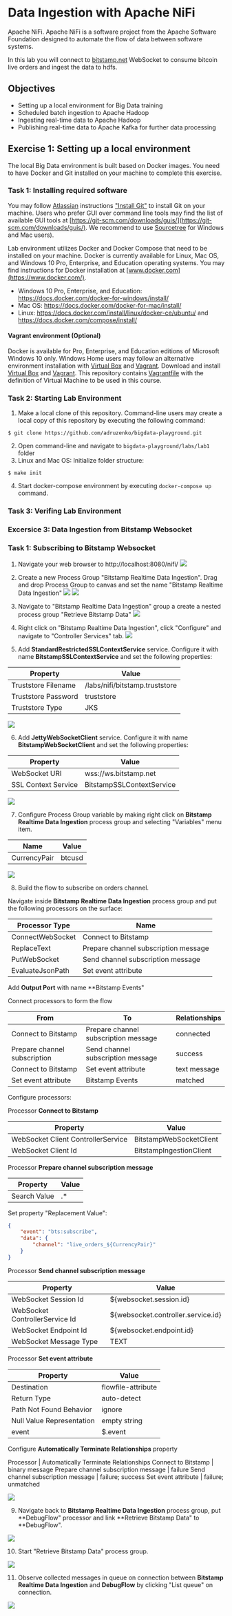 # Data Ingestion with Apache NiFi #

Apache NiFi. Apache NiFi is a software project from the Apache Software Foundation designed to automate the flow of data between software systems.

In this lab you will connect to [bitstamp.net](https://bistamp.net) WebSocket to consume bitcoin live orders and ingest the data to hdfs.

## Objectives ##
- Setting up a local environment for Big Data training
- Scheduled batch ingestion to Apache Hadoop
- Ingesting real-time data to Apache Hadoop
- Publishing real-time data to Apache Kafka for further data processing

## Exercise 1: Setting up a local environment

The local Big Data environment is built based on Docker images. You need to have Docker and Git installed on your machine to complete this exercise.

### Task 1: Installing required software

You may follow [Atlassian](https://www.atlassian.com) instructions ["Install Git"](https://www.atlassian.com/git/tutorials/install-git) to install Git on your machine. Users who prefer GUI over command line tools may find the list of available GUI tools at [https://git-scm.com/downloads/guis/](https://git-scm.com/downloads/guis/). We recommend to use [Sourcetree](https://www.sourcetreeapp.com/) for Windows and Mac users).

Lab environment utilizes Docker and Docker Compose that need to be installed on your machine. Docker is currently available for Linux, Mac OS, and Windows 10 Pro, Enterprise, and Education operating systems.  You may find instructions for Docker installation at [www.docker.com](https://www.docker.com/).
- Windows 10 Pro, Enterprise, and Education: https://docs.docker.com/docker-for-windows/install/
- Mac OS: https://docs.docker.com/docker-for-mac/install/
- Linux: https://docs.docker.com/install/linux/docker-ce/ubuntu/ and https://docs.docker.com/compose/install/

#### Vagrant environment (Optional) ####

Docker is available for Pro, Enterprise, and Education editions of Microsoft Windows 10 only. Windows Home users may follow an alternative environment installation with [Virtual Box](https://www.virtualbox.org) and [Vagrant](https://www.vagrantup.com/). Download and install [Virtual Box](https://www.virtualbox.org/wiki/Downloads) and [Vagrant](https://www.vagrantup.com/downloads.html).
This repository contains [Vagrantfile](https://github.com/adruzenko/bigdata-playground/blob/master/labs/Vagrantfile) with the definition of Virtual Machine to be used in this course.

### Task 2: Starting Lab Environment ###
1. Make a local clone of this repository. Command-line users may create a local copy of this repository by executing the following command:
```
$ git clone https://github.com/adruzenko/bigdata-playground.git
```
2. Open command-line and navigate to `bigdata-playground/labs/lab1` folder
3. Linux and Mac OS: Initialize folder structure:
```
$ make init
```
4. Start docker-compose environment by executing `docker-compose up` command.

### Task 3: Verifing Lab Environment ###

### Excersice 3: Data Ingestion from Bitstamp Websocket ###

### Task 1: Subscribing to Bitstamp Websocket

1. Navigate your web browser to http://localhost:8080/nifi/
    ![](images/001.png)

2. Create a new Process Group "Bitstamp Realtime Data Ingestion". Drag and drop Process Group to canvas and set the name "Bitstamp Realtime Data Ingestion"
    ![](images/002.png)
    ![](images/003.png)

3. Navigate to "Bitstamp Realtime Data Ingestion" group a create a nested process group "Retrieve Bitstamp Data"
    ![](images/004.png)

4. Right click on "Bitstamp Realtime Data Ingestion", click "Configure" and navigate to "Controller Services" tab.
    ![](images/004.png)

5. Add **StandardRestrictedSSLContextService** service. Configure it with name **BitstampSSLContextService** and set the following properties:

Property            | Value
--------------------|-------------------------------
Truststore Filename | /labs/nifi/bitstamp.truststore
Truststore Password | truststore
Truststore Type     | JKS

![](images/006.png)

6. Add **JettyWebSocketClient** service. Configure it with name **BitstampWebSocketClient** and set the following properties:

Property            | Value
--------------------|-------------------------------
WebSocket URI       | wss://ws.bitstamp.net
SSL Context Service | BitstampSSLContextService

![](images/007.png)

7. Configure Process Group variable by making right click on  **Bitstamp Realtime Data Ingestion** process group and selecting "Variables" menu item.

Name         | Value
-------------|-------------------------------
CurrencyPair | btcusd

![](images/008.png)

8. Build the flow to subscribe on orders channel.

Navigate inside **Bitstamp Realtime Data Ingestion** process group and put the following processors on the surface:

Processor Type   | Name
-----------------|----------------------------------
ConnectWebSocket | Connect to Bitstamp
ReplaceText      | Prepare channel subscription message
PutWebSocket     | Send channel subscription message
EvaluateJsonPath | Set event attribute

Add **Output Port** with name **Bitstamp Events"

Connect processors to form the flow

From                         | To                                   | Relationships
-----------------------------|--------------------------------------|-------------
Connect to Bitstamp          | Prepare channel subscription message | connected
Prepare channel subscription | Send channel subscription message    | success
Connect to Bitstamp          | Set event attribute                  | text message
Set event attribute          | Bitstamp Events                      | matched

Configure processors:

Processor **Connect to Bitstamp**

Property                           | Value
-----------------------------------|------------------------
WebSocket Client ControllerService | BitstampWebSocketClient
WebSocket Client Id                | BitstampIngestionClient

Processor **Prepare channel subscription message**

Property     | Value
-------------|------
Search Value | .*

Set property "Replacement Value":

```json
{
    "event": "bts:subscribe",
    "data": {
        "channel": "live_orders_${CurrencyPair}"
    }
}
```

Processor **Send channel subscription message**

Property                       | Value
-------------------------------|-----------------------------------
WebSocket Session Id           | ${websocket.session.id}
WebSocket ControllerService Id | ${websocket.controller.service.id}
WebSocket Endpoint Id          | ${websocket.endpoint.id}
WebSocket Message Type         | TEXT

Processor **Set event attribute**

Property                  | Value
--------------------------|-----------------------------------
Destination               | flowfile-attribute
Return Type               | auto-detect
Path Not Found Behavior   | ignore
Null Value Representation | empty string
event                     | $.event

Configure **Automatically Terminate Relationships** property

Processor | Automatically Terminate Relationships
Connect to Bitstamp | binary message
Prepare channel subscription message | failure
Send channel subscription message | failure; success
Set event attribute | failure; unmatched

![](images/009.png)

9. Navigate back to **Bitstamp Realtime Data Ingestion** process group, put **DebugFlow" processor and link **Retrieve Bitstamp Data" to **DebugFlow".

![](images/010.png)

10. Start "Retrieve Bitstamp Data" process group.

![](images/011.png)

11. Observe collected messages in queue on connection between **Bitstamp Realtime Data Ingestion** and **DebugFlow** by clicking "List queue" on connection.

![](images/012.png)

